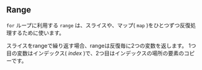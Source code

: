## Range

`for` ループに利用する `range` は、スライスや、マップ( `map` )をひとつずつ反復処理するために使います。

スライスをrangeで繰り返す場合、rangeは反復毎に2つの変数を返します。 1つ目の変数はインデックス( *index* )で、2つ目はインデックスの場所の要素のコピーです。
